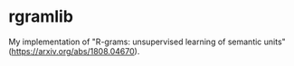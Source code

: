 # rgramlib
My implementation of "R-grams: unsupervised learning of semantic units" (https://arxiv.org/abs/1808.04670). 
